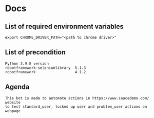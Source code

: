 # Docs


## List of required environment variables

```
export CHROME_DRIVER_PATH="<path to chrome driver>"
```

## List of precondition

```
Python 3.9.8 version
robotframework-seleniumlibrary  5.1.3
robotframework                  4.1.2
```

## Agenda

```
This bot is made to automate actions in https://www.saucedemo.com/ website 
to test standard_user, locked up user and problem_user actions on webpage
```